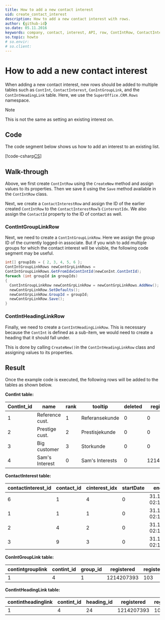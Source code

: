 ```yaml
---
title: How to add a new contact interest
uid: create_contact_interest
description: How to add a new contact interest with rows.
author: {github-id}
so.date: 05.11.2016
keywords: company, contact, interest, API, row, ContIntRow, ContactInterestRow, ContIntGroupLinkRow, ContIntHeadingLinkRow
so.topic: howto
# so.envir:
# so.client:
---
```


# How to add a new contact interest

When adding a new contact interest, new rows should be added to multiple tables such as `ContInt`, `ContactInterest`, `ConIntGroupLink`, and the `ContIntHeadingLink` table. Here, we use the `SuperOffice.CRM.Rows` namespace.

> [!NOTE]
> This is not the same as setting an existing interest on.

## Code

The code segment below shows us how to add an interest to an existing list.

[!code-csharp[CS](includes/add-interest.cs)]

## Walk-through

Above, we first create `ContIntRow` using the `CreateNew` method and assign values to its properties. Then we save it using the `Save` method available in the `ContIntRow` class.

Next, we create a `ContactInterestRow` and assign the ID of the earlier created `ContIntRow` to the `ContactInterestRow`’s `CinterestIdx`. We also assign the `ContactId` property to the ID of contact as well.

### ContIntGroupLinkRow

Next, we need to create a `ContIntGroupLinkRow`. Here we assign the group ID of the currently logged-in associate. But if you wish to add multiple groups for which the contact interest will be visible, the following code segment may be useful.

```csharp
int[] groupIds = { 2, 3, 4, 5, 6 };
ContIntGroupLinkRows newContGrpLinkRows =
ContIntGroupLinkRows.GetFromIdxContIntId(newConInt.ContIntId);
foreach (int groupId in groupIds)
{
  ContIntGroupLinkRow newContGrpLinkRow = newContGrpLinkRows.AddNew();
  newContGrpLinkRow.SetDefaults();
  newContGrpLinkRow.GroupId = groupId;
  newContGrpLinkRow.Save();
}
```

### ContIntHeadingLinkRow

Finally, we need to create a `ContIntHeadingLinkRow`. This is necessary because the `ContInt` is defined as a sub-item, we would need to create a heading that it should fall under.

This is done by calling `CreateNew()`in the `ContIntHeadingLinkRow` class and assigning values to its properties.

## Result

Once the example code is executed, the following rows will be added to the tables as shown below.

**ContInt table:**

| ContInt_id | name | rank | tooltip | deleted | registered | ...|
|---|---|---|---|---|---|---|
| 1 | Reference cust. | 1 | Referansekunde | 0 | 0 | |
| 2 | Prestige cust. | 2 | Prestisjekunde | 0 | 0 | |
| 3 | Big customer | 3 | Storkunde | 0 | 0 | |
| 4 | Sam's Interest | 0 | Sam's Interests | 0 | 1214207393 | |

**ContactInterest table:**

| contactinterest_id | contact_id | cinterest_idx | startDate | endDate | flags | registered |
|---|---|---|---|---|---|---|
| 6 | 1 | 4 | 0 | 31.12.2021 02:13:49 | 0 | 28.10.2021 13.14:59 |
| 1 | 1 | 1 | 0 | 31.12.2021 02:13:49 | 0 | 28.10.2021 13.14:59 |
| 2 | 4 | 2 | 0 | 31.12.2021 02:13:49| 0 | 28.10.2021 13.14:59 |
| 3 | 9 | 3 | 0 | 31.12.2021 02:13:49| 0 | 28.10.2021 13.14:59 |

**ConIntGroupLink table:**

| contintgrouplink | contint_id | group_id | registered | registered_associate | ... |
|---|---|---|---|---|---|
| 1 | 4 | 1 | 1214207393 | 103 | |

**ContIntHeadingLink table:**

| contintheadinglink | contint_id | heading_id | registered | registerred_ass | ... |
|---|---|---|---|---|---|
| 1 | 4 | 24 | 1214207393 | 103 | |

<!-- Originally written for NetServer 3.0 -->

<!-- Referenced images -->
